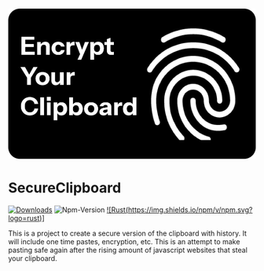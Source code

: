 ![alt text](Banner.jpg)
# SecureClipboard
[![Downloads](https://img.shields.io/github/downloads/maximnota/SecureClipboard/total.svg)]()
![Npm-Version](https://img.shields.io/npm/v/npm.svg?logo=nodedotjs)
[![Rust(https://img.shields.io/npm/v/npm.svg?logo=rust)]]()

This is a project to create a secure version of the clipboard with history. It will include one time pastes, encryption, etc. This is an attempt to make pasting safe again after the rising amount of javascript websites that steal your clipboard.
